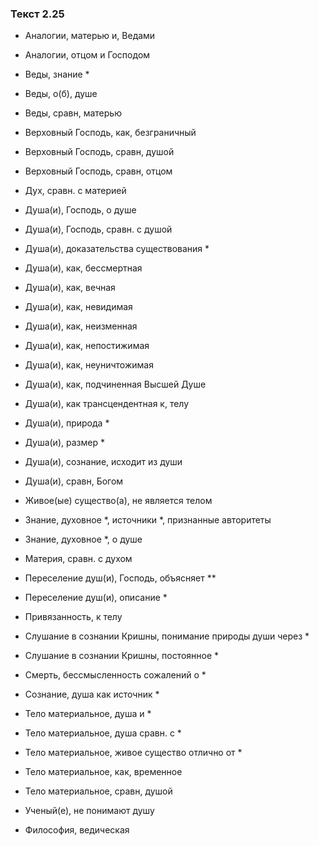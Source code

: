 ### Текст 2.25

- Аналогии, матерью и, Ведами

- Аналогии, отцом и Господом

- Веды, знание *

- Веды, о(б), душе

- Веды, сравн, матерью

- Верховный Господь, как, безграничный

- Верховный Господь, сравн, душой

- Верховный Господь, сравн, отцом

- Дух, сравн. с материей

- Душа(и), Господь, о душе

- Душа(и), Господь, сравн. с душой

- Душа(и), доказательства существования *

- Душа(и), как, бессмертная

- Душа(и), как, вечная

- Душа(и), как, невидимая

- Душа(и), как, неизменная

- Душа(и), как, непостижимая

- Душа(и), как, неуничтожимая

- Душа(и), как, подчиненная Высшей Душе

- Душа(и), как трансцендентная к, телу

- Душа(и), природа *

- Душа(и), размер *

- Душа(и), сознание, исходит из души

- Душа(и), сравн, Богом

- Живое(ые) существо(а), не является телом

- Знание, духовное *, источники *, признанные авторитеты

- Знание, духовное *, о душе

- Материя, сравн. с духом

- Переселение душ(и), Господь, объясняет **

- Переселение душ(и), описание *

- Привязанность, к телу

- Слушание в сознании Кришны, понимание природы души через *

- Слушание в сознании Кришны, постоянное *

- Смерть, бессмысленность сожалений о *

- Сознание, душа как источник *

- Тело материальное, душа и *

- Тело материальное, душа сравн. с *

- Тело материальное, живое существо отлично от *

- Тело материальное, как, временное

- Тело материальное, сравн, душой

- Ученый(е), не понимают душу

- Философия, ведическая
	
